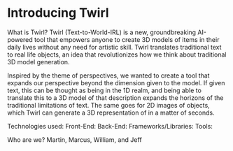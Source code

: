 # Introducing Twirl

What is Twirl? 
Twirl (Text-to-World-IRL) is a new, groundbreaking AI-powered tool that empowers anyone to create 3D models of items in their daily lives without any need for artistic skill. Twirl translates traditional text to real life objects, an idea that revolutionizes how we think about traditional 3D model generation.

Inspired by the theme of perspectives, we wanted to create a tool that expands our perspective beyond the dimension given to the model. If given text, this can be thought as being in the 1D realm, and being able to translate this to a 3D model of that description expands the horizons of the traditional limitations of text. The same goes for 2D images of objects, which Twirl can generate a 3D representation of in a matter of seconds.

Technologies used:
Front-End: 
Back-End:
Frameworks/Libraries:
Tools:

Who are we?
Martin, Marcus, William, and Jeff
